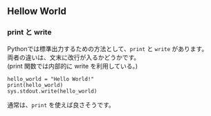 ## Hellow World

### print と write
Pythonでは標準出力するための方法として、`print` と `write` があります。  
両者の違いは、文末に改行が入るかどうかです。  
(print 関数では内部的に write を利用している。)

```
hello_world = "Hello World!"
print(hello_world)
sys.stdout.write(hello_world)
```

通常は、`print` を使えば良さそうです。